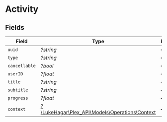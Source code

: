 # Activity


## Fields

| Field                                                                                | Type                                                                                 | Required                                                                             | Description                                                                          |
| ------------------------------------------------------------------------------------ | ------------------------------------------------------------------------------------ | ------------------------------------------------------------------------------------ | ------------------------------------------------------------------------------------ |
| `uuid`                                                                               | *?string*                                                                            | :heavy_minus_sign:                                                                   | N/A                                                                                  |
| `type`                                                                               | *?string*                                                                            | :heavy_minus_sign:                                                                   | N/A                                                                                  |
| `cancellable`                                                                        | *?bool*                                                                              | :heavy_minus_sign:                                                                   | N/A                                                                                  |
| `userID`                                                                             | *?float*                                                                             | :heavy_minus_sign:                                                                   | N/A                                                                                  |
| `title`                                                                              | *?string*                                                                            | :heavy_minus_sign:                                                                   | N/A                                                                                  |
| `subtitle`                                                                           | *?string*                                                                            | :heavy_minus_sign:                                                                   | N/A                                                                                  |
| `progress`                                                                           | *?float*                                                                             | :heavy_minus_sign:                                                                   | N/A                                                                                  |
| `context`                                                                            | [?\LukeHagar\Plex_API\Models\Operations\Context](../../Models/Operations/Context.md) | :heavy_minus_sign:                                                                   | N/A                                                                                  |